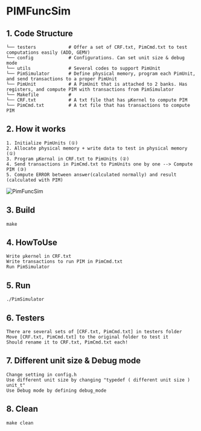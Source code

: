 # PIMFuncSim

## 1. Code Structure
```
└── testers            # Offer a set of CRF.txt, PimCmd.txt to test computations easily (ADD, GEMV)
└── config             # Configurations. Can set unit size & debug mode
└── utils              # Several codes to support PimUnit
└── PimSimulator       # Define physical memory, program each PimUnit, and send transactions to a proper PimUnit
└── PimUnit            # A PimUnit that is attached to 2 banks. Has registers, and compute PIM with transactions from PimSimulator
└── Makefile           # 
└── CRF.txt            # A txt file that has μKernel to compute PIM
└── PimCmd.txt         # A txt file that has transactions to compute PIM
```

## 2. How it works
```
1. Initialize PimUnits (①)
2. Allocate physical memory + write data to test in physical memory (①)
3. Program μKernal in CRF.txt to PimUnits (②)
4. Send transactions in PimCmd.txt to PimUnits one by one --> Compute PIM (③)
5. Compute ERROR between answer(calculated normally) and result (calculated with PIM)
```
![PimFuncSim](https://user-images.githubusercontent.com/80901560/133025524-9f7ba205-bcc0-45cc-b0b4-0c1eef0ca645.png)

## 3. Build
```
make
```

## 4. HowToUse
```
Write μkernel in CRF.txt
Write transactions to run PIM in PimCmd.txt
Run PimSimulator
```

## 5. Run
```
./PimSimulator
```

## 6. Testers
```
There are several sets of [CRF.txt, PimCmd.txt] in testers folder
Move [CRF.txt, PimCmd.txt] to the original folder to test it
Should rename it to CRF.txt, PimCmd.txt each!
```

## 7. Different unit size & Debug mode
```
Change setting in config.h
Use different unit size by changing "typedef ( different unit size )  unit_t"
Use Debug mode by defining debug_mode
```

## 8. Clean
```
make clean
```
